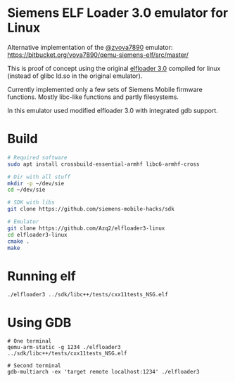 # Siemens ELF Loader 3.0 emulator for Linux
Alternative implementation of the [@zvova7890](https://github.com/zvova7890) emulator: https://bitbucket.org/vova7890/qemu-siemens-elf/src/master/

This is proof of concept using the original [elfloader 3.0](https://github.com/Alexious-sh/sie-dev/tree/master/elfloader3/src2/loader3) compiled for linux (instead of glibc ld.so in the original emulator).

Currently implemented only a few sets of Siemens Mobile firmware functions. Mostly libc-like functions and partly filesystems.

In this emulator used modified elfloader 3.0 with integrated gdb support.

# Build
```bash
# Required software
sudo apt install crossbuild-essential-armhf libc6-armhf-cross

# Dir with all stuff
mkdir -p ~/dev/sie
cd ~/dev/sie

# SDK with libs
git clone https://github.com/siemens-mobile-hacks/sdk

# Emulator
git clone https://github.com/Azq2/elfloader3-linux
cd elfloader3-linux
cmake .
make
```

# Running elf
```
./elfloader3 ../sdk/libc++/tests/cxx11tests_NSG.elf
```

# Using GDB
```
# One terminal
qemu-arm-static -g 1234 ./elfloader3 ../sdk/libc++/tests/cxx11tests_NSG.elf

# Second terminal
gdb-multiarch -ex 'target remote localhost:1234' ./elfloader3
```
